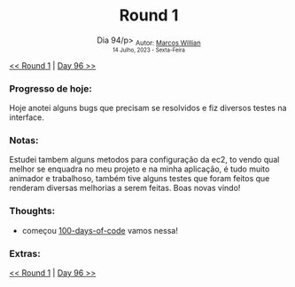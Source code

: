 <div align="center">
  <h1>Round 1</h1>
  <p>Dia 94/p>

  <sub>
    Autor: <a href="https://github.com/marcosmwx" target="_blank">Marcos Willian</a>
    <br>
    <small> 14 Julho, 2023 - Sexta-Feira</small>
  </sub>
</div>

[<< Round 1](./README.MD) | [Day 96 >>](dia096.md)

### Progresso de hoje:

Hoje anotei alguns bugs que precisam se resolvidos e fiz diversos testes na interface.

### Notas:

Estudei tambem alguns metodos para configuração da ec2, to vendo qual melhor se enquadra no meu projeto e na minha aplicação, é tudo muito animador e trabalhoso, também tive alguns testes que foram feitos que renderam diversas melhorias a serem feitas.
Boas novas vindo!

### Thoughts:

- começou [100-days-of-code](https://github.com/marcosmwx/100DaysOfCode) vamos nessa!

### Extras:

[<< Round 1](./README.MD) | [Day 96 >>](dia096.md)
